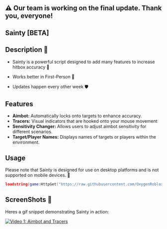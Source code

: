 ## ⚠️ Our team is working on the final update. Thank you, everyone!
## Sainty [BETA]

## Description 🎯
- Sainty is a powerful script designed to add many features to increase hitbox accuracy  🪩

-  Works better in First-Person 🕺
-  Updates happen every other week 🛡

## Features
- **Aimbot:** Automatically locks onto targets to enhance accuracy.
- **Tracers:** Visual indicators that are hooked onto your mouse movement
- **Sensitivity Changer:** Allows users to adjust aimbot sensitivity for different scenarios.
- **Target/Player Names:** Displays names of targets or players within the environment.

## Usage 
Please note that Sainty is designed for use on desktop platforms and is not supported on mobile devices. 🕺

```lua 
loadstring(game:HttpGet("https://raw.githubusercontent.com/OxygenRoblox/Sainty/main/Modules/Main.lua"))()
```

## ScreenShots 🤙

Heres a gif snippet demonstrating Sainty in action:

[![Video 1: Aimbot and Tracers](https://i.ibb.co/GxvSCfz/ezgif-6-e2c73084f2.gif)](https://i.ibb.co/GxvSCfz/ezgif-6-e2c73084f2.gif)


